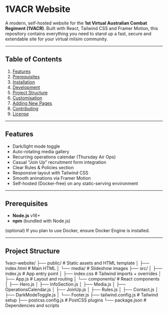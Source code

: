# 1VACR Website

A modern, self-hosted website for the **1st Virtual Australian Combat Regiment (1VACR)**. Built with React, Tailwind CSS and Framer Motion, this repository contains everything you need to stand up a fast, secure and extendable site for your virtual milsim community.

---

## Table of Contents

1. [Features](#features)  
2. [Prerequisites](#prerequisites)  
3. [Installation](#installation)  
4. [Development](#development)  
5. [Project Structure](#project-structure)  
6. [Customisation](#customisation)  
7. [Adding New Pages](#adding-new-pages)  
8. [Contributing](#contributing)  
9. [License](#license)  

---

## Features

- Dark/light mode toggle  
- Auto-rotating media gallery  
- Recurring operations calendar (Thursday Air Ops)  
- Casual “Join Up” recruitment form integration  
- Clear Rules & Policies section  
- Responsive layout with Tailwind CSS  
- Smooth animations via Framer Motion  
- Self-hosted (Docker-free) on any static-serving environment  

---

## Prerequisites

- **Node.js** v16+  
- **npm** (bundled with Node.js)  

(optional) If you plan to use Docker, ensure Docker Engine is installed.

---
## Project Structure
1vacr-website/
├── public/            # Static assets and HTML template
│   ├── index.html     # Main HTML
│   └── media/         # Slideshow images
├── src/
│   ├── index.js       # App entry point
│   ├── index.css      # Tailwind imports + overrides
│   ├── App.js         # Layout and routing
│   └── components/    # React components
│       ├── Hero.js
│       ├── InfoSection.js
│       ├── Media.js
│       ├── OperationsCalendar.js
│       ├── JoinUp.js
│       ├── Rules.js
│       ├── Contact.js
│       ├── DarkModeToggle.js
│       └── Footer.js
├── tailwind.config.js # Tailwind setup
├── postcss.config.js  # PostCSS plugins
└── package.json       # Dependencies and scripts
